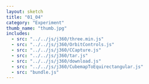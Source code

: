 ```yaml
---
layout: sketch
title: "01_04"
category: "Experiment"
thumb_name: "thumb.jpg"
includes:
  - src: "../../js/j360/three.min.js"
  - src: "../../js/j360/OrbitControls.js"
  - src: "../../js/j360/CCapture.js"
  - src: "../../js/j360/tar.js"
  - src: "../../js/j360/download.js"
  - src: "../../js/j360/CubemapToEquirectangular.js"
  - src: "bundle.js"
---
```

